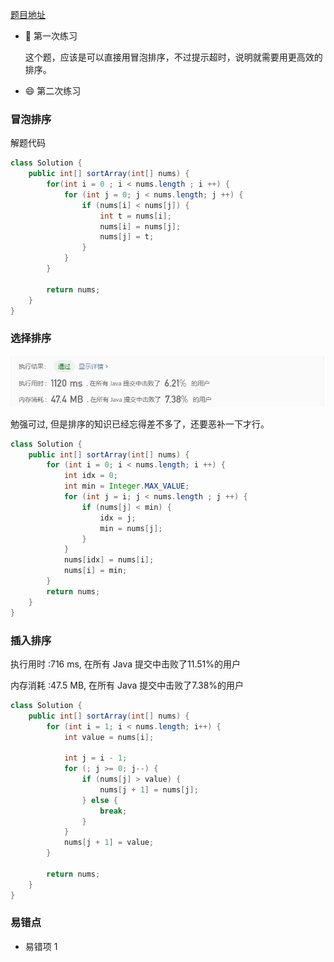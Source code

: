 [题目地址](https://leetcode-cn.com/problems/sort-an-array/)



- :slightly_smiling_face: 第一次练习 

  这个题，应该是可以直接用冒泡排序，不过提示超时，说明就需要用更高效的排序。

- :smile: 第二次练习 



### 冒泡排序

解题代码

```java
class Solution {
    public int[] sortArray(int[] nums) {
        for(int i = 0 ; i < nums.length ; i ++) {
            for (int j = 0; j < nums.length; j ++) {
                if (nums[i] < nums[j]) {
                    int t = nums[i];
                    nums[i] = nums[j];
                    nums[j] = t;
                }
            }
        }

        return nums;
    }
}
```



### 选择排序

<img src="../.vuepress/public/image-20200331085836615.png" alt="image-20200331085836615" style="zoom:80%;" />

勉强可过, 但是排序的知识已经忘得差不多了，还要恶补一下才行。

```java
class Solution {
    public int[] sortArray(int[] nums) {
        for (int i = 0; i < nums.length; i ++) {
            int idx = 0;
            int min = Integer.MAX_VALUE;
            for (int j = i; j < nums.length ; j ++) {
                if (nums[j] < min) {
                    idx = j;
                    min = nums[j];
                }
            }
            nums[idx] = nums[i];
            nums[i] = min;
        }
        return nums;
    }
}
```



### 插入排序

执行用时 :716 ms, 在所有 Java 提交中击败了11.51%的用户

内存消耗 :47.5 MB, 在所有 Java 提交中击败了7.38%的用户

```java
class Solution {
    public int[] sortArray(int[] nums) {
        for (int i = 1; i < nums.length; i++) {
            int value = nums[i];

            int j = i - 1;
            for (; j >= 0; j--) {
                if (nums[j] > value) {
                    nums[j + 1] = nums[j];
                } else {
                    break;
                }
            }
            nums[j + 1] = value;
        }

        return nums;
    }
}
```



### 易错点

- 易错项 1 
